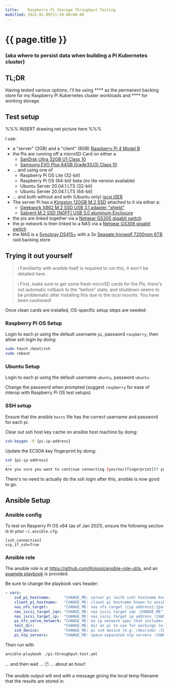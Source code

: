 ```yaml
---
title:    Raspberry Pi Storage Throughput Testing
modified: 2021-01-09T21-50-00+00.00
---
```


# {{ page.title }}
### (aka where to persist data when building a Pi Kubernetes cluster)

## TL;DR

Having tested various options, I'll be using **** as the permanent backing store for my Raspberry Pi Kubernetes cluster workloads and **** for working storage.


## Test setup

%%% INSERT drawing.net picture here %%%

I use:
* a "server" (2GB) and a "client" (8GB) [Raspberry Pi 4 Model B](https://www.raspberrypi.org/products/raspberry-pi-4-model-b/specifications/) 
* the Pis are running off a microSD Card on either a
  * [SanDisk Ultra 32GB U1 Class 10 ](https://shop.westerndigital.com/en-gb/products/memory-cards/sandisk-ultra-uhs-i-microsd#SDSQUA4-032G-GN6MA)
  * [Samsung EVO Plus 64GB Grade3(U3) Class 10](https://www.samsung.com/uk/memory-storage/memory-card/evo-plus-microsd-card-with-sd-adapter-64gb-mb-mc64ga-eu/)
* ... and using one of
  * Raspberry Pi OS Lite (32-bit)
  * Raspberry Pi OS (64-bit) beta (no lite version available)
  * Ubuntu Server 20.04.1 LTS (32-bit)
  * Ubuntu Server 20.04.1 LTS (64-bit)
* ... and both without and with (Ubuntu only) [iscsi iSER](https://en.wikipedia.org/wiki/ISCSI_Extensions_for_RDMA)
* The server Pi has a [Kingston 120GB M.2 SSD](https://www.kingston.com/unitedkingdom/en/memory/search/discontinuedmodels?partId=SUV500M8%2F120G) attached to it via either a:
  * [Geekwork X862 M.2 SSD USB 3.1 adapter "shield"](https://geekworm.com/products/for-raspberry-pi-4-x862-m-2-ngff-sata-ssd-storage-expansion-board)
  * [Sabrent M.2 SSD [NGFF] USB 3.0 aluminum Enclosure](https://www.sabrent.com/product/EC-M2MC/m-2-ssd-ngff-to-usb-3-0-aluminum-enclosure)
* the pis are linked together via a [Netgear GS305 gigabit switch](https://www.netgear.co.uk/images/datasheet/switches/GS305_GS308_GS305P_GS308P.pdf)
* the pi network is then linked to a NAS via a [Netgear GS308 gigabit switch](https://www.netgear.co.uk/images/datasheet/switches/GS305_GS308_GS305P_GS308P.pdf)
* the NAS is a [Synology DS415+](https://global.download.synology.com/download/Document/Hardware/DataSheet/DiskStation/15-year/DS415+/enu/Synology_DS415_Plus_Data_Sheet_enu.pdf) with a 3x [Seagate Ironwolf 7200rpm 6TB](https://www.seagate.com/gb/en/internal-hard-drives/hdd/ironwolf/) raid backing store

## Trying it out yourself

> :information_source: Familiarity with ansible itself is required to run this, it won't be detailed here.

> :information_source: First, make sure to get some fresh microSD cards for the Pis, there's not automatic rollback to the "before" state, and shutdown seems to be problematic after installing this due to the iscsi mounts.  You have been cautioned!


Once clean cards are installed, OS-specific setup steps are needed:

### Raspberry Pi OS Setup

Login to each pi using the default username `pi`, password `raspberry`, then allow ssh login by doing:

```bash
sudo touch /boot/ssh
sudo reboot
```

### Ubuntu Setup

Login to each pi using the default username `ubuntu`, password `ubuntu`.

Change the password when prompted (suggest `raspberry` for ease of interop with Raspberry Pi OS test setups)

### SSH setup

Ensure that the ansible `hosts` file has the correct username and password for each pi.

Clear out ssh host key cache on ansible host machine by doing:

```bash
ssh-keygen -R {pi-ip-address}
```
Update the ECSDA key fingerprint by doing:
```bash
ssh {pi-ip-address}
...
Are you sure you want to continue connecting (yes/no/[fingerprint])? yes
```

There's no need to actually do the ssh login after this, ansible is now good to go.


## Ansible Setup

### Ansible config

To test on Rasperry Pi OS x64 (as of Jan 2021), ensure the following section is in your `~/.ansible.cfg`:

```config
[ssh_connection]
scp_if_ssh=True
```

### Ansible role

The ansible role is at https://github.com/Kolossi/ansible-role-utils, and an [example playbook](https://github.com/Kolossi/ansible-role-utils/blob/main/use_cases/pi-throughput-test.yml) is provided.

Be sure to change the playbook vars header:
```yaml
- vars:
    ssd_pi_hostname:      "CHANGE_ME: server pi (with ssd) hostname known to ansible :CHANGE_ME"
    client_pi_hostname:   "CHANGE_ME: client pi hostname known to ansible hosts file :CHANGE_ME"
    nas_nfs_target:       "CHANGE_ME: nas nfs target ({ip address}:{path}) :CHANGE_ME"
    nas_iscsi_target_iqn: "CHANGE_ME: nas iscsi target iqn :CHANGE_ME"
    nas_iscsi_target_ip:  "CHANGE_ME: nas iscsi target ip address :CHANGE_ME"
    pi_nfs_serve_network: "CHANGE_ME: an ip network spec that includes server & client pis :CHANGE_ME"
    test_dir:             "CHANGE_ME: dir on pi to use for workings (e.g. /media/test) :CHANGE_ME"
    ssd_device:           "CHANGE_ME: pi ssd device (e.g. /dev/sda) :CHANGE_ME"
    pi_ntp_servers:       "CHANGE_ME: space-separated ntp servers :CHANGE_ME"
```

Then run with

```bash
ansible-playbook ./pi-throughput-test.yml
```

... and then wait ... :clock1: ... about an hour! 

The ansible output will end with a message giving the local temp filename that the results are stored in.